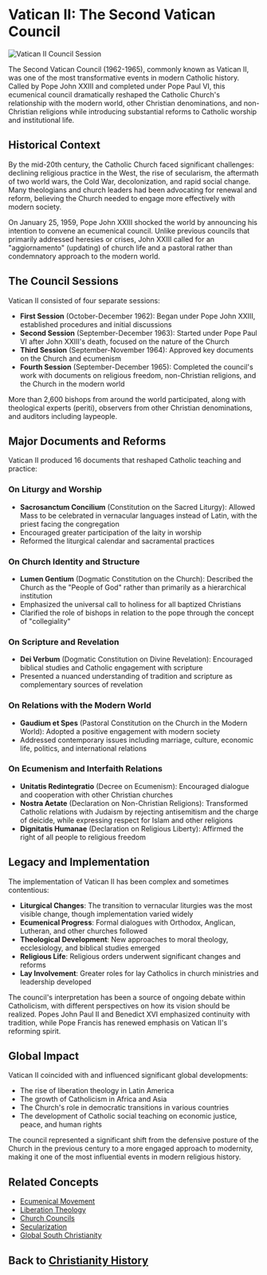 # Vatican II: The Second Vatican Council

![Vatican II Council Session](../../images/vatican_ii.jpg)

The Second Vatican Council (1962-1965), commonly known as Vatican II, was one of the most transformative events in modern Catholic history. Called by Pope John XXIII and completed under Pope Paul VI, this ecumenical council dramatically reshaped the Catholic Church's relationship with the modern world, other Christian denominations, and non-Christian religions while introducing substantial reforms to Catholic worship and institutional life.

## Historical Context

By the mid-20th century, the Catholic Church faced significant challenges: declining religious practice in the West, the rise of secularism, the aftermath of two world wars, the Cold War, decolonization, and rapid social change. Many theologians and church leaders had been advocating for renewal and reform, believing the Church needed to engage more effectively with modern society.

On January 25, 1959, Pope John XXIII shocked the world by announcing his intention to convene an ecumenical council. Unlike previous councils that primarily addressed heresies or crises, John XXIII called for an "aggiornamento" (updating) of church life and a pastoral rather than condemnatory approach to the modern world.

## The Council Sessions

Vatican II consisted of four separate sessions:
- **First Session** (October-December 1962): Began under Pope John XXIII, established procedures and initial discussions
- **Second Session** (September-December 1963): Started under Pope Paul VI after John XXIII's death, focused on the nature of the Church
- **Third Session** (September-November 1964): Approved key documents on the Church and ecumenism
- **Fourth Session** (September-December 1965): Completed the council's work with documents on religious freedom, non-Christian religions, and the Church in the modern world

More than 2,600 bishops from around the world participated, along with theological experts (periti), observers from other Christian denominations, and auditors including laypeople.

## Major Documents and Reforms

Vatican II produced 16 documents that reshaped Catholic teaching and practice:

### On Liturgy and Worship
- **Sacrosanctum Concilium** (Constitution on the Sacred Liturgy): Allowed Mass to be celebrated in vernacular languages instead of Latin, with the priest facing the congregation
- Encouraged greater participation of the laity in worship
- Reformed the liturgical calendar and sacramental practices

### On Church Identity and Structure
- **Lumen Gentium** (Dogmatic Constitution on the Church): Described the Church as the "People of God" rather than primarily as a hierarchical institution
- Emphasized the universal call to holiness for all baptized Christians
- Clarified the role of bishops in relation to the pope through the concept of "collegiality"

### On Scripture and Revelation
- **Dei Verbum** (Dogmatic Constitution on Divine Revelation): Encouraged biblical studies and Catholic engagement with scripture
- Presented a nuanced understanding of tradition and scripture as complementary sources of revelation

### On Relations with the Modern World
- **Gaudium et Spes** (Pastoral Constitution on the Church in the Modern World): Adopted a positive engagement with modern society
- Addressed contemporary issues including marriage, culture, economic life, politics, and international relations

### On Ecumenism and Interfaith Relations
- **Unitatis Redintegratio** (Decree on Ecumenism): Encouraged dialogue and cooperation with other Christian churches
- **Nostra Aetate** (Declaration on Non-Christian Religions): Transformed Catholic relations with Judaism by rejecting antisemitism and the charge of deicide, while expressing respect for Islam and other religions
- **Dignitatis Humanae** (Declaration on Religious Liberty): Affirmed the right of all people to religious freedom

## Legacy and Implementation

The implementation of Vatican II has been complex and sometimes contentious:

- **Liturgical Changes**: The transition to vernacular liturgies was the most visible change, though implementation varied widely
- **Ecumenical Progress**: Formal dialogues with Orthodox, Anglican, Lutheran, and other churches followed
- **Theological Development**: New approaches to moral theology, ecclesiology, and biblical studies emerged
- **Religious Life**: Religious orders underwent significant changes and reforms
- **Lay Involvement**: Greater roles for lay Catholics in church ministries and leadership developed

The council's interpretation has been a source of ongoing debate within Catholicism, with different perspectives on how its vision should be realized. Popes John Paul II and Benedict XVI emphasized continuity with tradition, while Pope Francis has renewed emphasis on Vatican II's reforming spirit.

## Global Impact

Vatican II coincided with and influenced significant global developments:
- The rise of liberation theology in Latin America
- The growth of Catholicism in Africa and Asia
- The Church's role in democratic transitions in various countries
- The development of Catholic social teaching on economic justice, peace, and human rights

The council represented a significant shift from the defensive posture of the Church in the previous century to a more engaged approach to modernity, making it one of the most influential events in modern religious history.

## Related Concepts
- [Ecumenical Movement](./ecumenical_movement.md)
- [Liberation Theology](./liberation_theology.md)
- [Church Councils](./church_councils.md)
- [Secularization](./secularization.md)
- [Global South Christianity](./global_south.md)

## Back to [Christianity History](./README.md)
